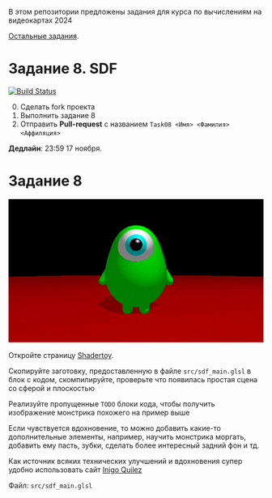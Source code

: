 В этом репозитории предложены задания для курса по вычислениям на видеокартах 2024

[Остальные задания](https://github.com/GPGPUCourse/GPGPUTasks2024/).


# Задание 8. SDF

[![Build Status](https://github.com/GPGPUCourse/GPGPUTasks2024/actions/workflows/cmake.yml/badge.svg?branch=task05&event=push)](https://github.com/GPGPUCourse/GPGPUTasks2024/actions/workflows/cmake.yml)

0. Сделать fork проекта
1. Выполнить задание 8
2. Отправить **Pull-request** с названием ```Task08 <Имя> <Фамилия> <Аффиляция>``` 

**Дедлайн**: 23:59 17 ноября.

Задание 8
=========

![Lilmonster](/capture.gif?raw=true)

Откройте страницу [Shadertoy](https://www.shadertoy.com/new).

Скопируйте заготовку, предоставленную в файле ```src/sdf_main.glsl``` в блок с кодом, скомпилируйте, проверьте что появилась простая сцена со сферой и плоскостью

Реализуйте пропущенные ```TODO``` блоки кода, чтобы получить изображение монстрика похожего на пример выше

Если чувствуется вдохновение, то можно добавить какие-то дополнительные элементы, например, научить монстрика моргать, добавить ему пасть, зубки, сделать более интересный задний фон и тд.

Как источник всяких технических улучшений и вдохновения супер удобно использовать сайт [Inigo Quilez](https://iquilezles.org/articles/)

Файл: ```src/sdf_main.glsl```
